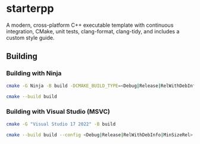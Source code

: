 # starterpp

A modern, cross-platform C++ executable template with continuous integration, CMake, unit tests, clang-format, clang-tidy, and includes a custom style guide. 

## Building

### Building with Ninja

```bash
cmake -G Ninja -B build -DCMAKE_BUILD_TYPE=<Debug|Release|RelWithDebInfo|MinSizeRel>
```

```bash
cmake --build build
```

### Building with Visual Studio (MSVC)

```bash
cmake -G "Visual Studio 17 2022" -B build
```

```bash
cmake --build build --config <Debug|Release|RelWithDebInfo|MinSizeRel>
```
